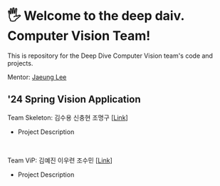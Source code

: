 # 🖐️ Welcome to the deep daiv. Computer Vision Team!
This is repository for the Deep Dive Computer Vision team's code and projects.  

Mentor: [Jaeung Lee](https://github.com/gnueaj)  

## '24 Spring Vision Application  

Team Skeleton: 김수용 신충현 조명구 [[Link](https://github.com/deep-daiv-Computer-Vision/Skeleton)]<br>
- Project Description<br>
<br>

Team ViP: 김예진 이우련 조수민 [[Link](https://github.com/deep-daiv-Computer-Vision/ViP)]<br>
- Project Description<br>  
